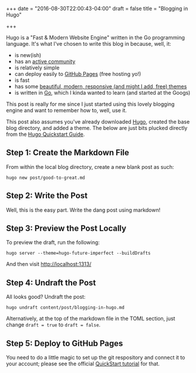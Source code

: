 +++
date = "2016-08-30T22:00:43-04:00"
draft = false
title = "Blogging in Hugo"

+++

Hugo is a "Fast & Modern Website Engine" written in the Go programming
language.  It's what I've chosen to write this blog in because, well, it:

  * is new(ish)
  * has an [active community](https://github.com/spf13/hugo)
  * is relatively simple
  * can deploy easily to [GitHub Pages](https://pages.github.com/) (free hosting yo!)
  * is fast
  * has some [beautiful, modern, responsive (and might I add, free) themes](http://themes.gohugo.io/)
  * is written in [Go](https://golang.org/), which I kinda wanted to learn (and started at the Googs)

This post is really for me since I just started using this lovely blogging
engine and want to remember how to, well, use it.

This post also assumes you've already downloaded [Hugo](https://gohugo.io/),
created the base blog directory, and added a theme.  The below are just bits
plucked directly from the [Hugo Quickstart Guide](https://gohugo.io/overview/quickstart/).


## Step 1: Create the Markdown File

From within the local blog directory, create a new blank post as such:

`hugo new post/good-to-great.md`


## Step 2: Write the Post

Well, this is the easy part.  Write the dang post using markdown!


## Step 3: Preview the Post Locally

To preview the draft, run the following:

`hugo server --theme=hugo-future-imperfect --buildDrafts`

And then visit [http://localhost:1313/](http://localhost:1313/)

## Step 4: Undraft the Post

All looks good?  Undraft the post:

`hugo undraft content/post/blogging-in-hugo.md`

Alternatively, at the top of the markdown file in the TOML section, just
change `draft = true` to `draft = false`.

## Step 5: Deploy to GitHub Pages

You need to do a little magic to set up the git respository and connect it to
your account; please see the official [QuickStart tutorial](https://gohugo.io/overview/quickstart/)
for that.



